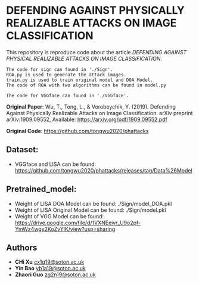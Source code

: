 # DEFENDING AGAINST PHYSICALLY REALIZABLE ATTACKS ON IMAGE CLASSIFICATION
This repository is reproduce code about the article *DEFENDING AGAINST PHYSICAL REALIZABLE ATTACKS ON IMAGE CLASSIFICATION*.
```
The code for sign can found in './Sign'. 
ROA.py is used to generate the attack images. 
train.py is used to train original model and DOA Model. 
The code of ROA with two algorithms can be found in model.py
```

```
The code for VGGface can found in './VGGface'. 
```

**Original Paper**: Wu, T., Tong, L., & Vorobeychik, Y. (2019). Defending Against Physically Realizable Attacks on Image Classification. arXiv preprint arXiv:1909.09552, Available: https://arxiv.org/pdf/1909.09552.pdf

**Original Code**: https://github.com/tongwu2020/phattacks

## Dataset: 
* VGGface and LISA can be found: https://github.com/tongwu2020/phattacks/releases/tag/Data%26Model

## Pretrained_model:
* Weight of LISA DOA Model can be found: ./Sign/model_DOA.pkl
* Weight of LISA Original Model can be found: ./Sign/model.pkl
* Weight of VGG Model can be found: https://drive.google.com/file/d/1VXNEeivr_U9o2pf-YmWz4wgy2KoZvYlK/view?usp=sharing

## Authors
* **CHi Xu** [cx1g19@soton.ac.uk]()
* **Yin Bao** [yb1a19@soton.ac.uk]()
* **Zhaori Guo** [zg2n19@soton.ac.uk]()
